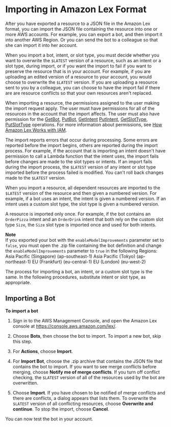 # Importing in Amazon Lex Format<a name="import-from-lex"></a>

After you have exported a resource to a JSON file in the Amazon Lex format, you can import the JSON file containing the resource into one or more AWS accounts\. For example, you can export a bot, and then import it into another AWS Region\. Or you can send the bot to a colleague so that she can import it into her account\. 

When you import a bot, intent, or slot type, you must decide whether you want to overwrite the `$LATEST` version of a resource, such as an intent or a slot type, during import, or if you want the import to fail if you want to preserve the resource that is in your account\. For example, if you are uploading an edited version of a resource to your account, you would choose to overwrite the `$LATEST` version\. If you are uploading a resource sent to you by a colleague, you can choose to have the import fail if there are are resource conflicts so that your own resources aren't replaced\.

When importing a resource, the permissions assigned to the user making the import request apply\. The user must have permissions for all of the resources in the account that the import affects\. The user must also have permission for the [GetBot](API_GetBot.md), [PutBot](API_PutBot.md), [GetIntent](API_GetIntent.md) [PutIntent](API_PutIntent.md), [GetSlotType](API_GetSlotType.md), [PutSlotType](API_PutSlotType.md) operations\. For more information about permissions, see [How Amazon Lex Works with IAM](security_iam_service-with-iam.md)\.

The import reports errors that occur during processing\. Some errors are reported before the import begins, others are reported during the import process\. For example, if the account that is importing an intent doesn't have permission to call a Lambda function that the intent uses, the import fails before changes are made to the slot types or intents\. If an import fails during the import process, the `$LATEST` version of any intent or slot type imported before the process failed is modified\. You can't roll back changes made to the `$LATEST` version\.

When you import a resource, all dependent resources are imported to the `$LATEST` version of the resource and then given a numbered version\. For example, if a bot uses an intent, the intent is given a numbered version\. If an intent uses a custom slot type, the slot type is given a numbered version\.

A resource is imported only once\. For example, if the bot contains an `OrderPizza` intent and an `OrderDrink` intent that both rely on the custom slot type `Size`, the `Size` slot type is imported once and used for both intents\.

**Note**  
If you exported your bot with the `enableModelImprovements` parameter set to `false`, you must open the \.zip file containing the bot definition and change the `enableModelImprovements` parameter to `true` in the following Regions:  
Asia Pacific \(Singapore\) \(ap\-southeast\-1\)
Asia Pacific \(Tokyo\) \(ap\-northeast\-1\)
EU \(Frankfurt\) \(eu\-central\-1\)
EU \(London\) \(eu\-west\-2\)

The process for importing a bot, an intent, or a custom slot type is the same\. In the following procedures, substitute intent or slot type, as appropriate\. 

## Importing a Bot<a name="import-console"></a>

**To import a bot**

1. Sign in to the AWS Management Console, and open the Amazon Lex console at [https://console\.aws\.amazon\.com/lex/](https://console.aws.amazon.com/lex/)\. 

1. Choose **Bots**, then choose the bot to import\. To import a new bot, skip this step\.

1. For **Actions**, choose **Import**\.

1. For **Import Bot**, choose the \.zip archive that contains the JSON file that contains the bot to import\. If you want to see merge conflicts before merging, choose **Notify me of merge conflicts**\. If you turn off conflict checking, the `$LATEST` version of all of the resources used by the bot are overwritten\.

1. Choose **Import**\. If you have chosen to be notified of merge conflicts and there are conflicts, a dialog appears that lists them\. To overwrite the `$LATEST` version of all conflicting resources, choose **Overwrite and continue**\. To stop the import, choose **Cancel**\.

You can now test the bot in your account\. 